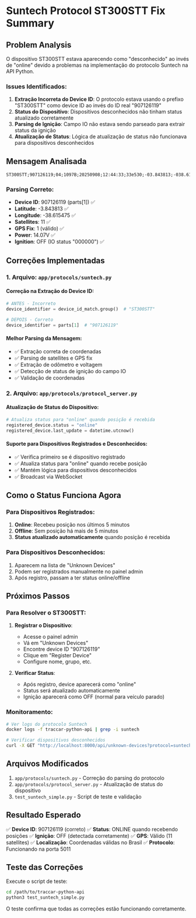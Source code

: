 # Suntech Protocol ST300STT Fix Summary

## Problem Analysis

O dispositivo ST300STT estava aparecendo como "desconhecido" ao invés de "online" devido a problemas na implementação do protocolo Suntech na API Python.

### Issues Identificados:

1. **Extração Incorreta do Device ID**: O protocolo estava usando o prefixo "ST300STT" como device ID ao invés do ID real "907126119"
2. **Status do Dispositivo**: Dispositivos desconhecidos não tinham status atualizado corretamente
3. **Parsing de Ignição**: Campo IO não estava sendo parseado para extrair status da ignição
4. **Atualização de Status**: Lógica de atualização de status não funcionava para dispositivos desconhecidos

## Mensagem Analisada

```
ST300STT;907126119;04;1097B;20250908;12:44:33;33e530;-03.843813;-038.615475;000.013;000.00;11;1;26663840;14.07;000000;1;0019;295746;0.0;0;0;00000000000000;0
```

### Parsing Correto:
- **Device ID**: 907126119 (parts[1]) ✅
- **Latitude**: -3.843813 ✅
- **Longitude**: -38.615475 ✅  
- **Satellites**: 11 ✅
- **GPS Fix**: 1 (válido) ✅
- **Power**: 14.07V ✅
- **Ignition**: OFF (IO status "000000") ✅

## Correções Implementadas

### 1. Arquivo: `app/protocols/suntech.py`

#### Correção na Extração do Device ID:
```python
# ANTES - Incorreto
device_identifier = device_id_match.group()  # "ST300STT"

# DEPOIS - Correto
device_identifier = parts[1]  # "907126119"
```

#### Melhor Parsing da Mensagem:
- ✅ Extração correta de coordenadas
- ✅ Parsing de satellites e GPS fix
- ✅ Extração de odômetro e voltagem
- ✅ Detecção de status de ignição do campo IO
- ✅ Validação de coordenadas

### 2. Arquivo: `app/protocols/protocol_server.py`

#### Atualização de Status do Dispositivo:
```python
# Atualiza status para "online" quando posição é recebida
registered_device.status = "online"
registered_device.last_update = datetime.utcnow()
```

#### Suporte para Dispositivos Registrados e Desconhecidos:
- ✅ Verifica primeiro se é dispositivo registrado
- ✅ Atualiza status para "online" quando recebe posição
- ✅ Mantém lógica para dispositivos desconhecidos
- ✅ Broadcast via WebSocket

## Como o Status Funciona Agora

### Para Dispositivos Registrados:
1. **Online**: Recebeu posição nos últimos 5 minutos
2. **Offline**: Sem posição há mais de 5 minutos  
3. **Status atualizado automaticamente** quando posição é recebida

### Para Dispositivos Desconhecidos:
1. Aparecem na lista de "Unknown Devices"
2. Podem ser registrados manualmente no painel admin
3. Após registro, passam a ter status online/offline

## Próximos Passos

### Para Resolver o ST300STT:

1. **Registrar o Dispositivo**:
   - Acesse o painel admin
   - Vá em "Unknown Devices" 
   - Encontre device ID "907126119"
   - Clique em "Register Device"
   - Configure nome, grupo, etc.

2. **Verificar Status**:
   - Após registro, device aparecerá como "online"
   - Status será atualizado automaticamente
   - Ignição aparecerá como OFF (normal para veículo parado)

### Monitoramento:

```bash
# Ver logs do protocolo Suntech
docker logs -f traccar-python-api | grep -i suntech

# Verificar dispositivos desconhecidos
curl -X GET "http://localhost:8000/api/unknown-devices?protocol=suntech"
```

## Arquivos Modificados

1. `app/protocols/suntech.py` - Correção do parsing do protocolo
2. `app/protocols/protocol_server.py` - Atualização de status do dispositivo  
3. `test_suntech_simple.py` - Script de teste e validação

## Resultado Esperado

✅ **Device ID**: 907126119 (correto)
✅ **Status**: ONLINE quando recebendo posições
✅ **Ignição**: OFF (detectada corretamente)
✅ **GPS**: Válido (11 satellites)
✅ **Localização**: Coordenadas válidas no Brasil
✅ **Protocolo**: Funcionando na porta 5011

## Teste das Correções

Execute o script de teste:
```bash
cd /path/to/traccar-python-api
python3 test_suntech_simple.py
```

O teste confirma que todas as correções estão funcionando corretamente.
